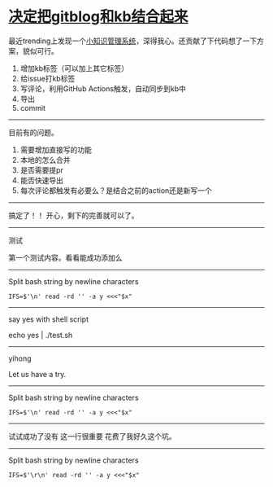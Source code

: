 # [决定把gitblog和kb结合起来](https://github.com/yihong0618/gitblog/issues/189)

最近trending上发现一个[小知识管理系统](https://github.com/gnebbia/kb)，深得我心。还贡献了下代码想了一下方案，貌似可行。

1. 增加kb标签（可以加上其它标签）
2. 给issue打kb标签
3. 写评论，利用GitHub Actions触发，自动同步到kb中
4. 导出
5. commit

---

目前有的问题。

1. 需要增加直接写的功能
2. 本地的怎么合并
3. 是否需要提pr
4. 能否快速导出
5. 每次评论都触发有必要么？是结合之前的action还是新写一个

---

搞定了！！
开心，剩下的完善就可以了。

---

测试

第一个测试内容。看看能成功添加么

---

Split bash string by newline characters

```shell
IFS=$'\n' read -rd '' -a y <<<"$x"
```

---

say yes with shell script

echo yes | ./test.sh

---

yihong

Let us have a try.

---

Split bash string by newline characters

```shell
IFS=$'\n' read -rd '' -a y <<<"$x"
```

---

试试成功了没有
这一行很重要
花费了我好久这个坑。

---

Split bash string by newline characters

```shell
IFS=$'\r\n' read -rd '' -a y <<<"$x"
```